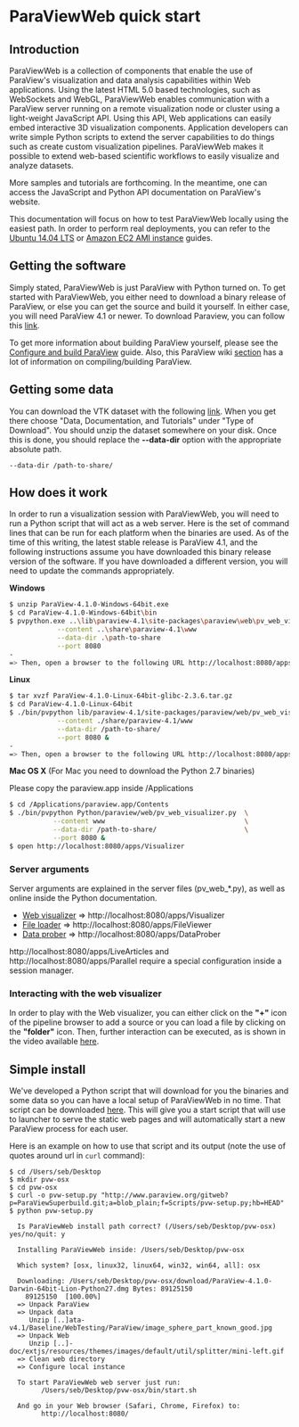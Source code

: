# ParaViewWeb quick start

## Introduction

ParaViewWeb is a collection of components that enable the use of ParaView's visualization and data analysis capabilities within Web applications.  Using the latest HTML 5.0 based technologies, such as WebSockets and WebGL, ParaViewWeb enables communication with a ParaView server running on a remote visualization node or cluster using a light-weight JavaScript API. Using this API, Web applications can easily embed interactive 3D visualization components. Application developers can write simple Python scripts to extend the server capabilities to do things such as create custom visualization pipelines.  ParaViewWeb makes it possible to extend web-based scientific workflows to easily visualize and analyze datasets.

More samples and tutorials are forthcoming.  In the meantime, one can access the JavaScript and Python API documentation on ParaView's website.

This documentation will focus on how to test ParaViewWeb locally using the easiest path.  In order to perform real deployments, you can refer to the [Ubuntu 14.04 LTS](/paraviewweb/docs/guides/ubuntu_14_04.html) or [Amazon EC2 AMI instance](/paraviewweb/docs/guides/paraviewweb_on_aws_ec2.html) guides.

## Getting the software

Simply stated, ParaViewWeb is just ParaView with Python turned on.  To get started with ParaViewWeb, you either need to download a binary release of ParaView, or else you can get the source and build it yourself.  In either case, you will need ParaView 4.1 or newer.  To download Paraview, you can follow this [link](http://www.paraview.org/paraview/resources/software.php "Official ParaView Download page").

To get more information about building ParaView yourself, please see the [Configure and build ParaView](/paraviewweb/docs/guides/configure_and_build.html) guide.  Also, this ParaView wiki [section](http://www.paraview.org/Wiki/ParaView#Compile.2FInstall) has a lot of information on compiling/building ParaView.

## Getting some data

You can download the VTK dataset with the following [link](http://www.paraview.org/download/).  When you get there choose "Data, Documentation, and Tutorials" under "Type of Download".  You should unzip the dataset somewhere on your disk.  Once this is done, you should replace the __--data-dir__ option with the appropriate absolute path.

    --data-dir /path-to-share/

## How does it work

In order to run a visualization session with ParaViewWeb, you will need to run a Python script that will act as a web server.  Here is the set of command lines that can be run for each platform when the binaries are used.  As of the time of this writing, the latest stable release is ParaView 4.1, and the following instructions assume you have downloaded this binary release version of the software.  If you have downloaded a different version, you will need to update the commands appropriately.

__Windows__

``` sh
$ unzip ParaView-4.1.0-Windows-64bit.exe
$ cd ParaView-4.1.0-Windows-64bit\bin
$ pvpython.exe ..\lib\paraview-4.1\site-packages\paraview\web\pv_web_visualizer.py  \
            --content ..\share\paraview-4.1\www                                     \
            --data-dir .\path-to-share                                              \
            --port 8080
-
=> Then, open a browser to the following URL http://localhost:8080/apps/Visualizer
```

__Linux__

``` sh
$ tar xvzf ParaView-4.1.0-Linux-64bit-glibc-2.3.6.tar.gz
$ cd ParaView-4.1.0-Linux-64bit
$ ./bin/pvpython lib/paraview-4.1/site-packages/paraview/web/pv_web_visualizer.py  \
            --content ./share/paraview-4.1/www                                     \
            --data-dir /path-to-share/                                             \
            --port 8080 &
-
=> Then, open a browser to the following URL http://localhost:8080/apps/Visualizer
```

__Mac OS X__ (For Mac you need to download the Python 2.7 binaries)

Please copy the paraview.app inside /Applications

``` sh
$ cd /Applications/paraview.app/Contents
$ ./bin/pvpython Python/paraview/web/pv_web_visualizer.py  \
           --content www                                   \
           --data-dir /path-to-share/                      \
           --port 8080 &
$ open http://localhost:8080/apps/Visualizer
```

### Server arguments

Server arguments are explained in the server files (pv_web_*.py), as well as online inside the Python documentation.

- [Web visualizer](http://www.paraview.org/ParaView3/Doc/Nightly/www/py-doc/paraview.web.pv_web_visualizer.html) => http://localhost:8080/apps/Visualizer
- [File loader](http://www.paraview.org/ParaView3/Doc/Nightly/www/py-doc/paraview.web.pv_web_file_loader.html) => http://localhost:8080/apps/FileViewer
- [Data prober](http://www.paraview.org/ParaView3/Doc/Nightly/www/py-doc/paraview.web.pv_web_data_prober.html) => http://localhost:8080/apps/DataProber

http://localhost:8080/apps/LiveArticles and http://localhost:8080/apps/Parallel require a special configuration inside a session manager.

### Interacting with the web visualizer

In order to play with the Web visualizer, you can either click on the __"+"__ icon of the pipeline browser to add a source or you can load a file by clicking on the __"folder"__ icon.  Then, further interaction can be executed, as is shown in the video available [here](index.html#!/video/WebVisualizer).

## Simple install

We've developed a Python script that will download for you the binaries and some data so you can have a local setup of ParaViewWeb in no time.  That script can be downloaded [here](http://www.paraview.org/gitweb?p=ParaViewSuperbuild.git;a=blob_plain;f=Scripts/pvw-setup.py;hb=HEAD).  This will give you a start script that will use to launcher to serve the static web pages and will automatically start a new ParaView process for each user.

Here is an example on how to use that script and its output (note the use of quotes around url in `curl` command):

``` plain
$ cd /Users/seb/Desktop
$ mkdir pvw-osx
$ cd pvw-osx
$ curl -o pvw-setup.py "http://www.paraview.org/gitweb?p=ParaViewSuperbuild.git;a=blob_plain;f=Scripts/pvw-setup.py;hb=HEAD"
$ python pvw-setup.py

  Is ParaViewWeb install path correct? (/Users/seb/Desktop/pvw-osx) yes/no/quit: y

  Installing ParaViewWeb inside: /Users/seb/Desktop/pvw-osx

  Which system? [osx, linux32, linux64, win32, win64, all]: osx

  Downloading: /Users/seb/Desktop/pvw-osx/download/ParaView-4.1.0-Darwin-64bit-Lion-Python27.dmg Bytes: 89125150
    89125150  [100.00%]
  => Unpack ParaView
  => Unpack data
     Unzip [..]ata-v4.1/Baseline/WebTesting/ParaView/image_sphere_part_known_good.jpg
  => Unpack Web
     Unzip [..]-doc/extjs/resources/themes/images/default/util/splitter/mini-left.gif
  => Clean web directory
  => Configure local instance

  To start ParaViewWeb web server just run:
        /Users/seb/Desktop/pvw-osx/bin/start.sh

  And go in your Web browser (Safari, Chrome, Firefox) to:
        http://localhost:8080/
```

